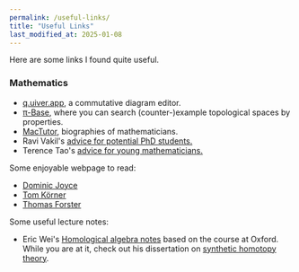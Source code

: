 ```yaml
---
permalink: /useful-links/
title: "Useful Links"
last_modified_at: 2025-01-08
---
```


Here are some links I found quite useful.

### Mathematics

* [q.uiver.app](https://q.uiver.app/), a commutative diagram editor.
* [π-Base](https://topology.pi-base.org/), where you can search (counter-)example topological spaces by properties.
* [MacTutor](https://mathshistory.st-andrews.ac.uk/), biographies of mathematicians.
* Ravi Vakil's [advice for potential PhD students.](https://virtualmath1.stanford.edu/~vakil/potentialstudents.html)
* Terence Tao's [advice for young mathematicians.](https://terrytao.wordpress.com/career-advice/)

Some enjoyable webpage to read:

* [Dominic Joyce](https://people.maths.ox.ac.uk/joyce/)
* [Tom Körner](https://www.dpmms.cam.ac.uk/~twk10/)
* [Thomas Forster](https://www.dpmms.cam.ac.uk/~tef10/)

Some useful lecture notes:

* Eric Wei's [Homological algebra notes](https://github.com/EricWay1024/Homological-Algebra-Notes) based on the course at Oxford. While you are at it, check out his dissertation on [synthetic homotopy theory](https://arxiv.org/abs/2409.15693).